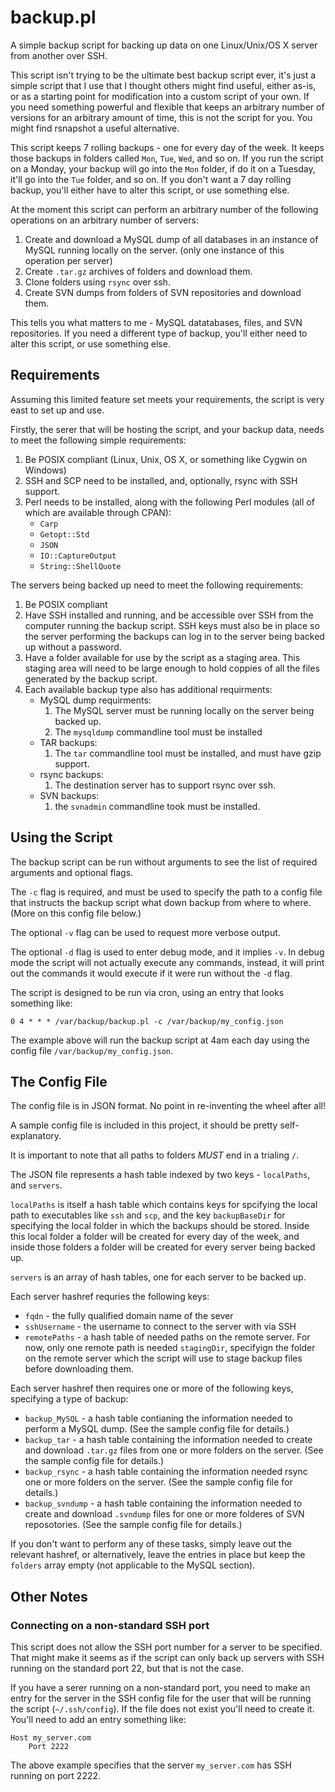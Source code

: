 # backup.pl
A simple backup script for backing up data on one Linux/Unix/OS X server from another over SSH.

This script isn't trying to be the ultimate best backup script ever, it's just a
simple script that I use that I thought others might find useful, either as-is,
or as a starting point for modification into a custom script of your own. If
you need something powerful and flexible that keeps an arbitrary number of
versions for an arbitrary amount of time, this is not the script for you. You
might find rsnapshot a useful alternative.

This script keeps 7 rolling backups - one for every day of the week. It keeps
those backups in folders called `Mon`, `Tue`, `Wed`, and so on. If you run the
script on a Monday, your backup will go into the `Mon` folder, if do it on a
Tuesday, it'll go into the `Tue` folder, and so on. If you don't want a 7 day 
rolling backup, you'll either have to alter this script, or use something else.

At the moment this script can perform an arbitrary number of the following
operations on an arbitrary number of servers:
1. Create and download a MySQL dump of all databases in an instance of MySQL
   running locally on the server. (only one instance of this operation per
   server)
2. Create `.tar.gz` archives of folders and download them.
3. Clone folders using `rsync` over ssh.
4. Create SVN dumps from folders of SVN repositories and download them.

This tells you what matters to me - MySQL datatabases, files, and SVN 
repositories. If you need a different type of backup, you'll either need to
alter this script, or use something else.

## Requirements
Assuming this limited feature set meets your requirements, the script is very
east to set up and use.

Firstly, the serer that will be hosting the script, and your backup data, needs
to meet the following simple requirements:
1. Be POSIX compliant (Linux, Unix, OS X, or something like Cygwin on
   Windows)
2. SSH and SCP need to be installed, and, optionally, rsync with SSH support.
3. Perl needs to be installed, along with the following Perl modules (all of 
   which are available through CPAN):
   * `Carp`
   * `Getopt::Std`
   * `JSON`
   * `IO::CaptureOutput`
   * `String::ShellQuote`

The servers being backed up need to meet the following requirements:
1. Be POSIX compliant
2. Have SSH installed and running, and be accessible over SSH from the computer
   running the backup script. SSH keys must also be in place so the server
   performing the backups can log in to the server being backed up without a
   password.
3. Have a folder available for use by the script as a staging area. This staging
   area will need to be large enough to hold coppies of all the files generated
   by the backup script.
4. Each available backup type also has additional requirments:
   * MySQL dump requirments:
     1. The MySQL server must be running locally on the server being backed up.
     2. The `mysqldump` commandline tool must be installed
   * TAR backups:
     1. The `tar` commandline tool must be installed, and must have gzip support.
   * rsync backups:
     1. The destination server has to support rsync over ssh.
   * SVN backups:
     1. the `svnadmin` commandline took must be installed.

## Using the Script
The backup script can be run without arguments to see the list of required
arguments and optional flags.

The `-c` flag is required, and must be used to specify the path to a config file
that instructs the backup script what down backup from where to where. (More on
this config file below.)

The optional `-v` flag can be used to request more verbose output.

The optional `-d` flag is used to enter debug mode, and it implies `-v`. In
debug mode the script will not actually execute any commands, instead, it will
print out the commands it would execute if it were run without the `-d` flag.

The script is designed to be run via cron, using an entry that looks something
like:

	0 4 * * * /var/backup/backup.pl -c /var/backup/my_config.json
	
The example above will run the backup script at 4am each day using the config
file `/var/backup/my_config.json`.

## The Config File

The config file is in JSON format. No point in re-inventing the wheel after all!

A sample config file is included in this project, it should be pretty 
self-explanatory.

It is important to note that all paths to folders *MUST* end in a trialing `/`.

The JSON file represents a hash table indexed by two keys - `localPaths`, and
`servers`. 

`localPaths` is itself a hash table which contains keys for spcifying
the local path to executables like `ssh` and `scp`, and the key `backupBaseDir`
for specifying the local folder in which the backups should be stored. Inside
this local folder a folder will be created for every day of the week, and inside
those folders a folder will be created for every server being backed up.

`servers` is an array of hash tables, one for each server to be backed up.

Each server hashref requries the following keys:
* `fqdn` - the fully qualified domain name of the sever
* `sshUsername` - the username to connect to the server with via SSH
* `remotePaths` - a hash table of needed paths on the remote server. For now,
  only one remote path is needed `stagingDir`, specifyign the folder on the
  remote server which the script will use to stage backup files before
  downloading them.

Each server hashref then requires one or more of the following keys, specifying
a type of backup:
* `backup_MySQL` - a hash table contianing the information needed to perform
  a MySQL dump. (See the sample config file for details.)
* `backup_tar` - a hash table containing the information needed to create and
  download `.tar.gz` files from one or more folders on the server. (See the 
  sample config file for details.)
* `backup_rsync` - a hash table containing the information needed rsync one or 
  more folders on the server. (See the sample config file for details.)
* `backup_svndump` - a hash table containing the information needed to create
  and download `.svndump` files for one or more folderes of SVN reposotories.
  (See the sample config file for details.)
  
If you don't want to perform any of these tasks, simply leave out the relevant
hashref, or alternatively, leave the entries in place but
keep the `folders` array empty (not applicable to the MySQL section).
  
## Other Notes

### Connecting on a non-standard SSH port

This script does not allow the SSH port number for a server to be specified.
That might make it seems as if the script can only back up servers with SSH
running on the standard port 22, but that is not the case.

If you have a serer running on a non-standard port, you need to make an entry
for the server in the SSH config file for the user that will be running
the script (`~/.ssh/config`). If the file does not exist you'll need to create
it. You'll need to add an entry something like:

	Host my_server.com
		Port 2222
		
The above example specifies that the server `my_server.com` has SSH running on
port 2222.